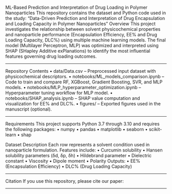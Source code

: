 ML-Based Prediction and Interpretation of Drug Loading in Polymer Nanoparticles
This repository contains the dataset and Python code used in the study:
“Data-Driven Prediction and Interpretation of Drug Encapsulation and Loading Capacity in Polymer Nanoparticles”
Overview
This project investigates the relationship between solvent physicochemical properties and nanoparticle performance (Encapsulation Efficiency, EE% and Drug Loading Capacity, DLC%) using multiple machine learning models. The final model (Multilayer Perceptron, MLP) was optimized and interpreted using SHAP (SHapley Additive exPlanations) to identify the most influential features governing drug loading outcomes.
________________________________________
Repository Contents
•	data/Data.csv – Preprocessed input dataset with physicochemical descriptors.
•	notebooks/ML_models_comparison.ipynb – Code to train and compare RF, XGBoost, Gradient Boosting, SVR, and MLP models.
•	notebooks/MLP_hyperparameter_optimization.ipynb – Hyperparameter tuning workflow for MLP model.
•	notebooks/SHAP_analysis.ipynb – SHAP value computation and visualization for EE% and DLC%.
•	figures/ – Exported figures used in the manuscript (optional).
________________________________________
Requirements
This project supports Python 3.7 through 3.10 and requires the following packages:
•	numpy
•	pandas
•	matplotlib
•	seaborn
•	scikit-learn
•	shap

Dataset Description
Each row represents a solvent condition used in nanoparticle formulation. Features include:
•	Curcumin solubility
•	Hansen solubility parameters (δd, δp, δh)
•	Hildebrand parameter
•	Dielectric constant
•	Viscosity
•	Dipole moment
•	Polarity
Outputs:
•	EE% (Encapsulation Efficiency)
•	DLC% (Drug Loading Capacity)
________________________________________
Citation
If you use this repository, please cite our paper:
________________________________________


